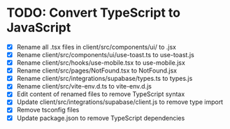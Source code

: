 # TODO: Convert TypeScript to JavaScript

- [x] Rename all .tsx files in client/src/components/ui/ to .jsx
- [x] Rename client/src/components/ui/use-toast.ts to use-toast.js
- [x] Rename client/src/hooks/use-mobile.tsx to use-mobile.jsx
- [x] Rename client/src/pages/NotFound.tsx to NotFound.jsx
- [x] Rename client/src/integrations/supabase/types.ts to types.js
- [x] Rename client/src/vite-env.d.ts to vite-env.d.js
- [x] Edit content of renamed files to remove TypeScript syntax
- [x] Update client/src/integrations/supabase/client.js to remove type import
- [x] Remove tsconfig files
- [x] Update package.json to remove TypeScript dependencies
